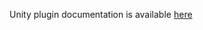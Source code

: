 Unity plugin documentation is available [here](https://dash.readme.io/project/catappult/v1.0/docs/in-app-purchases)
